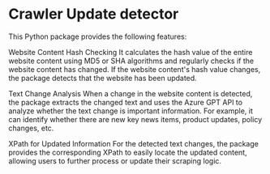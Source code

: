 # Crawler Update detector

This Python package provides the following features:

Website Content Hash Checking
It calculates the hash value of the entire website content using MD5 or SHA algorithms and regularly checks if the website content has changed. If the website content's hash value changes, the package detects that the website has been updated.

Text Change Analysis
When a change in the website content is detected, the package extracts the changed text and uses the Azure GPT API to analyze whether the text change is important information. For example, it can identify whether there are new key news items, product updates, policy changes, etc.

XPath for Updated Information
For the detected text changes, the package provides the corresponding XPath to easily locate the updated content, allowing users to further process or update their scraping logic.
